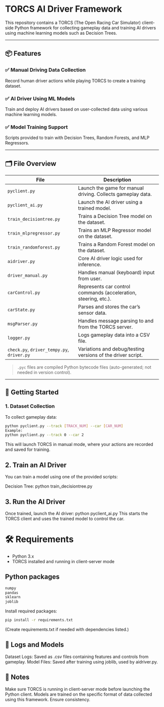 # TORCS AI Driver Framework

This repository contains a TORCS (The Open Racing Car Simulator) client-side Python framework for collecting gameplay data and training AI drivers using machine learning models such as Decision Trees.

---

## 📦 Features

### ✅ Manual Driving Data Collection
Record human driver actions while playing TORCS to create a training dataset.

### ✅ AI Driver Using ML Models
Train and deploy AI drivers based on user-collected data using various machine learning models.

### ✅ Model Training Support
Scripts provided to train with Decision Trees, Random Forests, and MLP Regressors.

---

## 🗂️ File Overview

| File | Description |
|------|-------------|
| `pyclient.py` | Launch the game for manual driving. Collects gameplay data. |
| `pyclient_ai.py` | Launch the AI driver using a trained model. |
| `train_decisiontree.py` | Trains a Decision Tree model on the dataset. |
| `train_mlpregressor.py` | Trains an MLP Regressor model on the dataset. |
| `train_randomforest.py` | Trains a Random Forest model on the dataset. |
| `aidriver.py` | Core AI driver logic used for inference. |
| `driver_manual.py` | Handles manual (keyboard) input from user. |
| `carControl.py` | Represents car control commands (acceleration, steering, etc.). |
| `carState.py` | Parses and stores the car’s sensor data. |
| `msgParser.py` | Handles message parsing to and from the TORCS server. |
| `logger.py` | Logs gameplay data into a CSV file. |
| `check.py`, `driver_tempy.py`, `driver.py` | Variations and debug/testing versions of the driver script. |

> `.pyc` files are compiled Python bytecode files (auto-generated; not needed in version control).

---

## 🚀 Getting Started

### 1. Dataset Collection

To collect gameplay data:

```bash
python pyclient.py --track [TRACK_NUM] --car [CAR_NUM]
Example:
python pyclient.py --track 0 --car 2

```

This will launch TORCS in manual mode, where your actions are recorded and saved for training.

## 2. Train an AI Driver
You can train a model using one of the provided scripts:

Decision Tree:
python train_decisiontree.py
## 3. Run the AI Driver
Once trained, launch the AI driver:
python pyclient_ai.py
This starts the TORCS client and uses the trained model to control the car.

# 🛠 Requirements
- Python 3.x
- TORCS installed and running in client-server mode
## Python packages
```bash
numpy
pandas
sklearn
joblib
```

Install required packages:
``` bash
pip install -r requirements.txt
```
(Create requirements.txt if needed with dependencies listed.)

## 📂 Logs and Models
Dataset Logs: Saved as .csv files containing features and controls from gameplay.
Model Files: Saved after training using joblib, used by aidriver.py.

## 📌 Notes
Make sure TORCS is running in client-server mode before launching the Python client.
Models are trained on the specific format of data collected using this framework. Ensure consistency.

